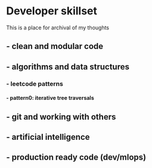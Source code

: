 # Developer skillset
This is a place for archival of my thoughts
## - clean and modular code
## - algorithms and data structures
###     - leetcode patterns
####         - pattern0: iterative tree traversals
## - git and working with others
## - artificial intelligence
## - production ready code (dev/mlops)
